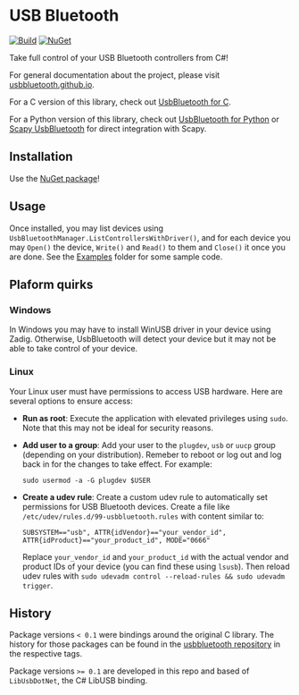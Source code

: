 # USB Bluetooth

[![Build](https://github.com/usbbluetooth/usbbluetooth-csharp/actions/workflows/build.yml/badge.svg)](https://github.com/usbbluetooth/usbbluetooth-csharp/actions/workflows/build.yml)
[![NuGet](https://img.shields.io/nuget/v/UsbBluetooth)](https://www.nuget.org/packages/UsbBluetooth/)

Take full control of your USB Bluetooth controllers from C#!

For general documentation about the project, please visit [usbbluetooth.github.io](https://usbbluetooth.github.io).

For a C version of this library, check out [UsbBluetooth for C](https://github.com/usbbluetooth/usbbluetooth).

For a Python version of this library, check out [UsbBluetooth for Python](https://github.com/usbbluetooth/usbbluetooth-python) or [Scapy UsbBluetooth](https://github.com/usbbluetooth/scapy-usbbluetooth) for direct integration with Scapy.

## Installation

Use the [NuGet package](https://www.nuget.org/packages/UsbBluetooth/)!

## Usage

Once installed, you may list devices using `UsbBluetoothManager.ListControllersWithDriver()`, and for each device you may `Open()` the device, `Write()` and `Read()` to them and `Close()` it once you are done.
See the [Examples](Examples/) folder for some sample code.

## Plaform quirks

### Windows

In Windows you may have to install WinUSB driver in your device using Zadig. Otherwise, UsbBluetooth will detect your device but it may not be able to take control of your device.

### Linux

Your Linux user must have permissions to access USB hardware. Here are several options to ensure access:

- **Run as root**: Execute the application with elevated privileges using `sudo`. Note that this may not be ideal for security reasons.

- **Add user to a group**: Add your user to the `plugdev`, `usb` or `uucp` group (depending on your distribution). Remeber to reboot or log out and log back in for the changes to take effect. For example:

  ```
  sudo usermod -a -G plugdev $USER
  ```

- **Create a udev rule**: Create a custom udev rule to automatically set permissions for USB Bluetooth devices. Create a file like `/etc/udev/rules.d/99-usbbluetooth.rules` with content similar to:
  ```
  SUBSYSTEM=="usb", ATTR{idVendor}=="your_vendor_id", ATTR{idProduct}=="your_product_id", MODE="0666"
  ```
  Replace `your_vendor_id` and `your_product_id` with the actual vendor and product IDs of your device (you can find these using `lsusb`). Then reload udev rules with `sudo udevadm control --reload-rules && sudo udevadm trigger`.

## History

Package versions `< 0.1` were bindings around the original C library. The history for those packages can be found in the [usbbluetooth repository](https://github.com/usbbluetooth/usbbluetooth) in the respective tags.

Package versions `>= 0.1` are developed in this repo and based of `LibUsbDotNet`, the C# LibUSB binding.
